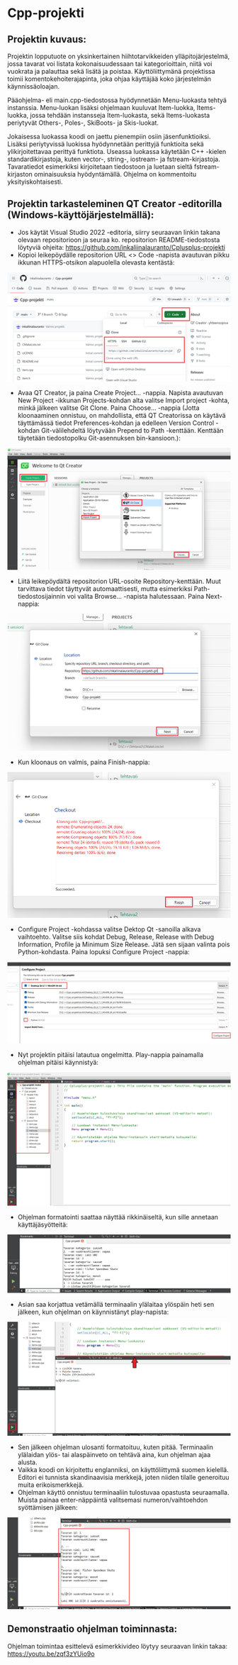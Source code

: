 # Cpp-projekti

## Projektin kuvaus:
Projektin lopputuote on yksinkertainen hiihtotarvikkeiden ylläpitojärjestelmä, jossa tavarat voi listata kokonaisuudessaan tai kategorioittain, niitä voi vuokrata ja palauttaa sekä lisätä ja poistaa. Käyttöliittymänä projektissa toimii komentokehoiterajapinta, joka ohjaa käyttäjää koko järjestelmän käynnissäoloajan.

Pääohjelma- eli main.cpp-tiedostossa hyödynnetään Menu-luokasta tehtyä instanssia. Menu-luokan lisäksi ohjelmaan kuuluvat Item-luokka, Items-luokka, jossa tehdään instansseja Item-luokasta, sekä Items-luokasta periytyvät Others-, Poles-, SkiBoots- ja Skis-luokat.

Jokaisessa luokassa koodi on jaettu pienempiin osiin jäsenfunktioiksi. Lisäksi periytyvissä luokissa hyödynnetään perittyjä funktioita sekä ylikirjoitettavaa perittyä funktiota. Useassa luokassa käytetään C++ -kielen standardikirjastoja, kuten vector-, string-, iostream- ja fstream-kirjastoja. Tavaratiedot esimerkiksi kirjoitetaan tiedostoon ja luetaan sieltä fstream-kirjaston ominaisuuksia hyödyntämällä. Ohjelma on kommentoitu yksityiskohtaisesti.

## Projektin tarkasteleminen QT Creator -editorilla (Windows-käyttöjärjestelmällä):
- Jos käytät Visual Studio 2022 -editoria, siirry seuraavan linkin takana olevaan repositorioon ja seuraa ko. repositorion README-tiedostosta löytyviä ohjeita: https://github.com/inkaliinalauranto/Cplusplus-projekti
- Kopioi leikepöydälle repositorion URL <> Code -napista avautuvan pikku ikkunan HTTPS-otsikon alapuolella olevasta kentästä:

![alt text](ohjekuva-1.png)

- Avaa QT Creator, ja paina Create Project... -nappia. Napista avautuvan New Project -ikkunan Projects-kohdan alta valitse Import project -kohta, minkä jälkeen valitse Git Clone. Paina Choose... -nappia (Jotta kloonaaminen onnistuu, on mahdollista, että QT Creatorissa on käytävä täyttämässä tiedot Preferences-kohdan ja edelleen Version Control -kohdan Git-välilehdeltä löytyvään Prepend to Path -kenttään. Kenttään täytetään tiedostopolku Git-asennuksen bin-kansioon.):

![alt text](ohjekuva-2.png)

- Liitä leikepöydältä repositorion URL-osoite Repository-kenttään. Muut tarvittava tiedot täyttyvät automaattisesti, mutta esimerkiksi Path-tiedostosijainnin voi valita Browse... -napista halutessaan. Paina Next-nappia:

![alt text](ohjekuva-3.png)

- Kun kloonaus on valmis, paina Finish-nappia:

![alt text](ohjekuva-4.png)

- Configure Project -kohdassa valitse Dektop Qt -sanoilla alkava vaihtoehto. Valitse siis kohdat Debug, Release, Release with Debug Information, Profile ja Minimum Size Release. Jätä sen sijaan valinta pois Python-kohdasta. Paina lopuksi Configure Project -nappia:

![alt text](ohjekuva-5.png)

- Nyt projektin pitäisi latautua ongelmitta. Play-nappia painamalla ohjelman pitäisi käynnistyä:

![alt text](ohjekuva-6.png)

- Ohjelman formatointi saattaa näyttää rikkinäiseltä, kun sille annetaan käyttäjäsyötteitä:

![alt text](ohjekuva-7.png)

- Asian saa korjattua vetämällä terminaalin ylälaitaa ylöspäin heti sen jälkeen, kun ohjelman on käynnistänyt play-napista:

![alt text](ohjekuva-8.png)

- Sen jälkeen ohjelman ulosanti formatoituu, kuten pitää. Terminaalin ylälaidan ylös- tai alaspäinveto on tehtävä aina, kun ohjelman ajaa alusta. 
- Vaikka koodi on kirjoitettu englanniksi, on käyttöliittymä suomen kielellä. Editori ei tunnista skandinaavisia merkkejä, joten niiden tilalle generoituu muita erikoismerkkejä.
- Ohjelman käyttö onnistuu terminaaliin tulostuvaa opastusta seuraamalla. Muista painaa enter-näppäintä valitsemasi numeron/vaihtoehdon syöttämisen jälkeen:

![alt text](ohjekuva-9.png)

## Demonstraatio ohjelman toiminnasta:

Ohjelman toimintaa esittelevä esimerkkivideo löytyy seuraavan linkin takaa: https://youtu.be/zqf3zYUio9o
